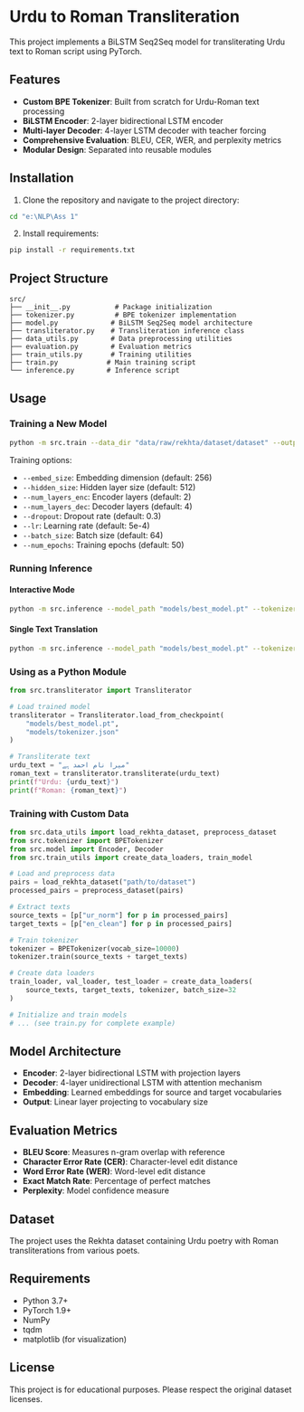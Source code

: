 # Urdu to Roman Transliteration

This project implements a BiLSTM Seq2Seq model for transliterating Urdu text to Roman script using PyTorch.

## Features

- **Custom BPE Tokenizer**: Built from scratch for Urdu-Roman text processing
- **BiLSTM Encoder**: 2-layer bidirectional LSTM encoder
- **Multi-layer Decoder**: 4-layer LSTM decoder with teacher forcing
- **Comprehensive Evaluation**: BLEU, CER, WER, and perplexity metrics
- **Modular Design**: Separated into reusable modules

## Installation

1. Clone the repository and navigate to the project directory:
```bash
cd "e:\NLP\Ass 1"
```

2. Install requirements:
```bash
pip install -r requirements.txt
```

## Project Structure

```
src/
├── __init__.py           # Package initialization
├── tokenizer.py          # BPE tokenizer implementation
├── model.py             # BiLSTM Seq2Seq model architecture
├── transliterator.py    # Transliteration inference class
├── data_utils.py        # Data preprocessing utilities
├── evaluation.py        # Evaluation metrics
├── train_utils.py       # Training utilities
├── train.py            # Main training script
└── inference.py        # Inference script
```

## Usage

### Training a New Model

```bash
python -m src.train --data_dir "data/raw/rekhta/dataset/dataset" --output_dir "./models"
```

Training options:
- `--embed_size`: Embedding dimension (default: 256)
- `--hidden_size`: Hidden layer size (default: 512)
- `--num_layers_enc`: Encoder layers (default: 2)
- `--num_layers_dec`: Decoder layers (default: 4)
- `--dropout`: Dropout rate (default: 0.3)
- `--lr`: Learning rate (default: 5e-4)
- `--batch_size`: Batch size (default: 64)
- `--num_epochs`: Training epochs (default: 50)

### Running Inference

#### Interactive Mode
```bash
python -m src.inference --model_path "models/best_model.pt" --tokenizer_path "models/tokenizer.json" --interactive
```

#### Single Text Translation
```bash
python -m src.inference --model_path "models/best_model.pt" --tokenizer_path "models/tokenizer.json" --text "میرا نام احمد ہے"
```

### Using as a Python Module

```python
from src.transliterator import Transliterator

# Load trained model
transliterator = Transliterator.load_from_checkpoint(
    "models/best_model.pt", 
    "models/tokenizer.json"
)

# Transliterate text
urdu_text = "میرا نام احمد ہے"
roman_text = transliterator.transliterate(urdu_text)
print(f"Urdu: {urdu_text}")
print(f"Roman: {roman_text}")
```

### Training with Custom Data

```python
from src.data_utils import load_rekhta_dataset, preprocess_dataset
from src.tokenizer import BPETokenizer
from src.model import Encoder, Decoder
from src.train_utils import create_data_loaders, train_model

# Load and preprocess data
pairs = load_rekhta_dataset("path/to/dataset")
processed_pairs = preprocess_dataset(pairs)

# Extract texts
source_texts = [p["ur_norm"] for p in processed_pairs]
target_texts = [p["en_clean"] for p in processed_pairs]

# Train tokenizer
tokenizer = BPETokenizer(vocab_size=10000)
tokenizer.train(source_texts + target_texts)

# Create data loaders
train_loader, val_loader, test_loader = create_data_loaders(
    source_texts, target_texts, tokenizer, batch_size=32
)

# Initialize and train models
# ... (see train.py for complete example)
```

## Model Architecture

- **Encoder**: 2-layer bidirectional LSTM with projection layers
- **Decoder**: 4-layer unidirectional LSTM with attention mechanism
- **Embedding**: Learned embeddings for source and target vocabularies
- **Output**: Linear layer projecting to vocabulary size

## Evaluation Metrics

- **BLEU Score**: Measures n-gram overlap with reference
- **Character Error Rate (CER)**: Character-level edit distance
- **Word Error Rate (WER)**: Word-level edit distance  
- **Exact Match Rate**: Percentage of perfect matches
- **Perplexity**: Model confidence measure

## Dataset

The project uses the Rekhta dataset containing Urdu poetry with Roman transliterations from various poets.

## Requirements

- Python 3.7+
- PyTorch 1.9+
- NumPy
- tqdm
- matplotlib (for visualization)

## License

This project is for educational purposes. Please respect the original dataset licenses.
